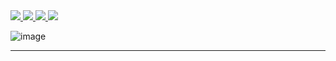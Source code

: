 <div align=left> 
    <a href="https://www.yapp.co.kr/">
        <img src="https://img.shields.io/badge/-Official_Site-000000?style=flat">
    </a>  
    <a href="https://ko-kr.facebook.com/yapp.co.kr/">
        <img src="https://img.shields.io/badge/-Facebook-000000?style=flat&logo=Facebook">
    </a>
    <a href="https://www.instagram.com/about.yapp/">
        <img src="https://img.shields.io/badge/-Instagram-000000?style=flat&logo=Instagram">
    </a>
    <a href="https://github.com/YAPP-Github">
        <img src="https://img.shields.io/badge/-Github-000000?style=flat&logo=Github">
    </a>  
</div>

![image](https://user-images.githubusercontent.com/53253298/178962809-6fe323b9-49c9-4881-9496-3230f0d2cca2.png)

----------


